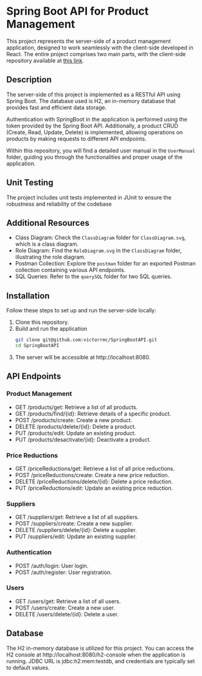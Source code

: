 # Spring Boot API for Product Management

This project represents the server-side of a product management application, designed to work seamlessly with the client-side developed in React.
The entire project comprises two main parts, with the client-side repository available at [this link](https://github.com/victorrmc/ClienteReact).

## Description

The server-side of this project is implemented as a RESTful API using Spring Boot. The database used is H2, an in-memory database that provides fast and efficient data storage.

Authentication with SpringBoot in the application is performed using the token provided by the Spring Boot API. Additionally, a product CRUD (Create, Read, Update, Delete) is implemented, allowing operations on products by making requests to different API endpoints.

Within this repository, you will find a detailed user manual in the `UserManual` folder, guiding you through the functionalities and proper usage of the application.

## Unit Testing 
The project includes unit tests implemented in JUnit to ensure the robustness and reliability of the codebase

## Additional Resources
- Class Diagram: Check the `ClassDiagram` folder for `ClassDiagram.svg`, which is a class diagram.
- Role Diagram: Find the `RoleDiagram.svg` in the `ClassDiagram` folder, illustrating the role diagram.
- Postman Collection: Explore the `postman` folder for an exported Postman collection containing various API endpoints.
- SQL Queries: Refer to the `querySQL` folder for two SQL queries.


## Installation

Follow these steps to set up and run the server-side locally:

1. Clone this repository.
2. Build and run the application
   ```bash
   git clone git@github.com:victorrmc/SpringBootAPI.git
   cd SpringBootAPI
   ```
3. The server will be accessible at http://localhost:8080.
## API Endpoints

### Product Management

- GET /products/get: Retrieve a list of all products.
- GET /products/find/{id}: Retrieve details of a specific product.
- POST /products/create: Create a new product.
- DELETE /products/delete/{id}: Delete a product.
- PUT /products/edit: Update an existing product.
- PUT /products/desactivate/{id}: Deactivate a product.

### Price Reductions

- GET /priceReductions/get: Retrieve a list of all price reductions.
- POST /priceReductions/create: Create a new price reduction.
- DELETE /priceReductions/delete/{id}: Delete a price reduction.
- PUT /priceReductions/edit: Update an existing price reduction.

### Suppliers

- GET /suppliers/get: Retrieve a list of all suppliers.
- POST /suppliers/create: Create a new supplier.
- DELETE /suppliers/delete/{id}: Delete a supplier.
- PUT /suppliers/edit: Update an existing supplier.

### Authentication

- POST /auth/login: User login.
- POST /auth/register: User registration.

### Users

- GET /users/get: Retrieve a list of all users.
- POST /users/create: Create a new user.
- DELETE /users/delete/{id}: Delete a user.

## Database
The H2 in-memory database is utilized for this project. You can access the H2 console at http://localhost:8080/h2-console when the application is running. JDBC URL is jdbc:h2:mem:testdb, and credentials are typically set to default values.

